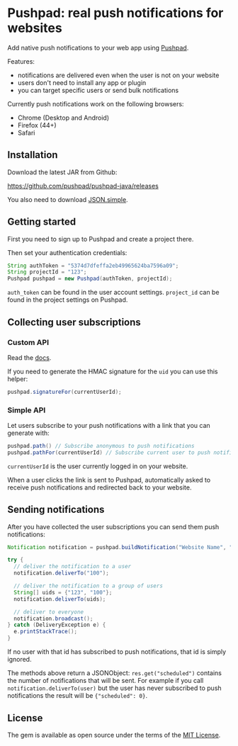 # Pushpad: real push notifications for websites

Add native push notifications to your web app using [Pushpad](https://pushpad.xyz).

Features:

- notifications are delivered even when the user is not on your website
- users don't need to install any app or plugin
- you can target specific users or send bulk notifications

Currently push notifications work on the following browsers:

- Chrome (Desktop and Android)
- Firefox (44+)
- Safari

## Installation

Download the latest JAR from Github:

https://github.com/pushpad/pushpad-java/releases

You also need to download [JSON.simple](https://code.google.com/archive/p/json-simple/).

## Getting started

First you need to sign up to Pushpad and create a project there.

Then set your authentication credentials:

```java
String authToken = "5374d7dfeffa2eb49965624ba7596a09";
String projectId = "123";
Pushpad pushpad = new Pushpad(authToken, projectId);
```

`auth_token` can be found in the user account settings. 
`project_id` can be found in the project settings on Pushpad.

## Collecting user subscriptions

### Custom API

Read the [docs](https://pushpad.xyz/docs#custom_api_docs).

If you need to generate the HMAC signature for the `uid` you can use this helper:

```java
pushpad.signatureFor(currentUserId);
```

### Simple API

Let users subscribe to your push notifications with a link that you can generate with: 

```java
pushpad.path() // Subscribe anonymous to push notifications
pushpad.pathFor(currentUserId) // Subscribe current user to push notifications
```

`currentUserId` is the user currently logged in on your website.

When a user clicks the link is sent to Pushpad, automatically asked to receive push notifications and redirected back to your website.

## Sending notifications

After you have collected the user subscriptions you can send them push notifications:

```java
Notification notification = pushpad.buildNotification("Website Name", "Hello world!", "http://example.com");

try {
  // deliver the notification to a user
  notification.deliverTo("100");

  // deliver the notification to a group of users
  String[] uids = {"123", "100"};
  notification.deliverTo(uids);

  // deliver to everyone
  notification.broadcast();
} catch (DeliveryException e) {
  e.printStackTrace();
}
```

If no user with that id has subscribed to push notifications, that id is simply ignored.

The methods above return a JSONObject: `res.get("scheduled")` contains the number of notifications that will be sent. For example if you call `notification.deliverTo(user)` but the user has never subscribed to push notifications the result will be `{"scheduled": 0}`.

## License

The gem is available as open source under the terms of the [MIT License](http://opensource.org/licenses/MIT).

